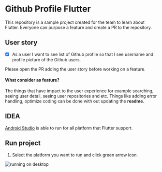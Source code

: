 # Github Profile Flutter

This repository is a sample project created for the team to learn about Flutter. Everyone can purpose a feature and create a PR to the repository.

## User story


- [x] As a user I want to see list of Github profile so that I see username and profile picture of the Github users.


Please open the PR adding the user story before working on a feature. 

#### What consider as feature? 
The things that have impact to the user experience for example searching, seeing user detail, seeing user repositories and etc. Things like adding error handling, optimize coding can be done with out updating the **readme**.


## IDEA

[Android Studio](https://developer.android.com/studio) is able to run for all platform that Flutter support.

## Run project

1. Select the platform you want to run and click green arrow icon.

![running on desktop](https://user-images.githubusercontent.com/13759163/154666938-e01cb893-2b07-45cd-904e-aa536782f346.png)
